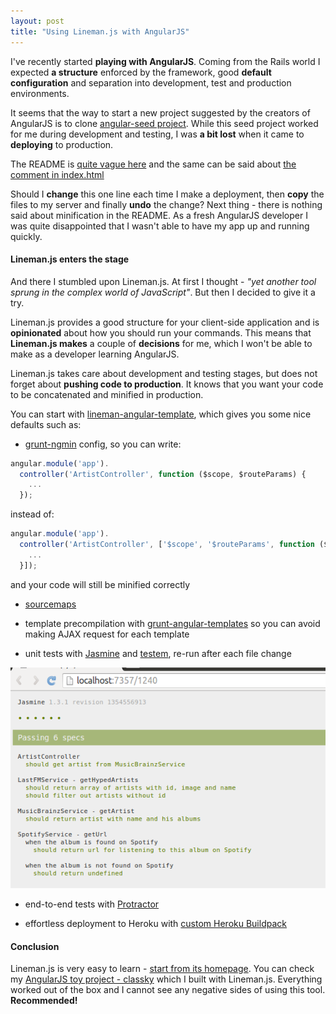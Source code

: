 ```yaml
---
layout: post
title: "Using Lineman.js with AngularJS"
---
```


I've recently started **playing with AngularJS**. Coming from the Rails world I expected **a structure** enforced by the framework, good **default configuration** and separation into development, test and production environments.

It seems that the way to start a new project suggested by the creators of AngularJS is to clone [angular-seed project](https://github.com/angular/angular-seed). While this seed project worked for me during development and testing, I was **a bit lost** when it came to **deploying** to production.

The README is [quite vague here](https://github.com/angular/angular-seed#running-the-app-in-production) and the same can be said about [the comment in index.html](https://github.com/angular/angular-seed/blob/master/app/index.html#L31-33)

Should I **change** this one line each time I make a deployment, then **copy** the files to my server and finally **undo** the change? Next thing - there is nothing said about minification in the README. As a fresh AngularJS developer I was quite disappointed that I wasn't able to have my app up and running quickly.

#### Lineman.js enters the stage

And there I stumbled upon Lineman.js. At first I thought - *"yet another tool sprung in the complex world of JavaScript"*. But then I decided to give it a try.

Lineman.js provides a good structure for your client-side application and is **opinionated** about how you should run your commands. This means that **Lineman.js makes** a couple of **decisions** for me, which I won't be able to make as a developer learning AngularJS.

Lineman.js takes care about development and testing stages, but does not forget about **pushing code to production**. It knows that you want your code to be concatenated and minified in production.

You can start with [lineman-angular-template](https://github.com/linemanjs/lineman-angular-template), which gives you some nice defaults such as:

* [grunt-ngmin](https://github.com/btford/grunt-ngmin) config, so you can write:

```javascript
angular.module('app').
  controller('ArtistController', function ($scope, $routeParams) {
    ...
  });
```

instead of:

```javascript
angular.module('app').
  controller('ArtistController', ['$scope', '$routeParams', function ($scope, $routeParams) {
    ...
  }]);
```

and your code will still be minified correctly

* [sourcemaps](http://www.html5rocks.com/en/tutorials/developertools/sourcemaps/)

* template precompilation with [grunt-angular-templates](https://github.com/ericclemmons/grunt-angular-templates) so you can avoid making AJAX request for each template

* unit tests with [Jasmine](https://github.com/pivotal/jasmine) and [testem](https://github.com/airportyh/testem), re-run after each file change

![](/images/lineman/jasmine.png)

* end-to-end tests with [Protractor](https://github.com/angular/protractor)

* effortless deployment to Heroku with [custom Heroku Buildpack](https://github.com/linemanjs/heroku-buildpack-lineman)


#### Conclusion

Lineman.js is very easy to learn - [start from its homepage](http://linemanjs.com). You can check my [AngularJS toy project - classky](https://github.com/adamniedzielski/classky-angular) which I built with Lineman.js. Everything worked out of the box and I cannot see any negative sides of using this tool. **Recommended!**

